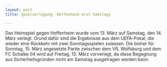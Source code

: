```yaml
---
layout: post
title: Spielverlegung- Hoffenheim erst Samstags

---
```


Das Heimspiel gegen Hoffenheim wurde vom 13. März auf Samstag, den 14. März verlegt. Grund dafür sind die Ergebnisse aus dem UEFA-Pokal, die wieder eine Rückkehr mit zwei Sonntagsspielen zulassen. Die bisher für Sonntag, 15. März angesetzte Partie zwischen dem VfL Wolfsburg und dem FC Schalke 04 wird auf Freitag, 13. März vorverlegt, da diese Begegnung aus Sicherheitsgründen nicht am Samstag ausgetragen werden kann.


